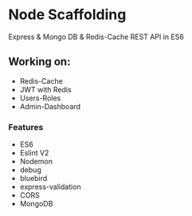# Node Scaffolding
Express & Mongo DB & Redis-Cache REST API in ES6
 

## Working on:
- Redis-Cache
- JWT with Redis
- Users-Roles
- Admin-Dashboard


### Features

- ES6
- Eslint V2
- Nodemon
- debug
- bluebird
- express-validation
- CORS
- MongoDB


